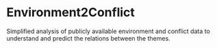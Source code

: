# Environment2Conflict
Simplified analysis of publicly available environment and conflict data to understand and predict the relations between the themes. 
